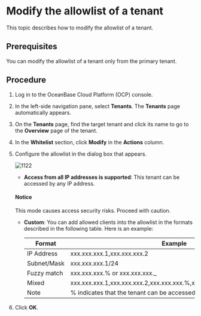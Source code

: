 # Modify the allowlist of a tenant

This topic describes how to modify the allowlist of a tenant.

## Prerequisites

You can modify the allowlist of a tenant only from the primary tenant.

## Procedure

1. Log in to the OceanBase Cloud Platform (OCP) console.

2. In the left-side navigation pane, select **Tenants**. The **Tenants** page automatically appears.

3. On the **Tenants** page, find the target tenant and click its name to go to the **Overview** page of the tenant.

4. In the **Whitelist** section, click **Modify** in the **Actions** column.

5. Configure the allowlist in the dialog box that appears.

   ![1122](https://obbusiness-private.oss-cn-shanghai.aliyuncs.com/doc/img/ocp/420/420-en/%E4%BF%AE%E6%94%B9%E7%99%BD%E5%90%8D%E5%8D%95.png)

   * **Access from all IP addresses is supported**: This tenant can be accessed by any IP address.
    <main id="notice" type='notice'>
    <h4>Notice</h4>
    <p>This mode causes access security risks. Proceed with caution. </p>
    </main>

   * **Custom**: You can add allowed clients into the allowlist in the formats described in the following table. Here is an example:

     |   Format   |     Example     |
     |--------|-------|
     | IP Address          | xxx.xxx.xxx.1,xxx.xxx.xxx.2    |
     | Subnet/Mask  | xxx.xxx.xxx.1/24     |
     | Fuzzy match   | xxx.xxx.xxx.% or xxx.xxx.xxx._   |
     | Mixed | xxx.xxx.xxx.1,xxx.xxx.xxx.2,xxx.xxx.xxx.%,xxx.xxx.xxx._,xxx.xxx.xxx.1/24 |
     | Note   | % indicates that the tenant can be accessed from any client.      |

6. Click **OK**.
